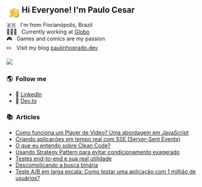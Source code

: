 ## <img alt="Hand Wave" src="./assets/Hand%20Wave.gif" width='40' align="left"/> Hi Everyone! I'm Paulo Cesar

🇧🇷 &nbsp; I'm from Florianópolis, Brazil\
👨🏻‍💻 &nbsp; Currently working at [Globo](https://github.com/globocom)\
🎮 &nbsp; Games and comics are my passion\
✏️ &nbsp; Visit my blog [paulinhoprado.dev](http://paulinhoprado.dev/)

<img src="https://media.giphy.com/media/3o7abooVPgeGpknXpu/giphy.gif">

### 🌎 &nbsp;Follow me
- 💼 [LinkedIn](https://www.linkedin.com/in/paulinhoprado/)
- 📖 [Dev.to](https://dev.to/paulinhoprado)

### 📚 &nbsp;Articles

- [Como funciona um Player de Vídeo? Uma abordagem em JavaScript](https://paulinhoprado.dev/artigos/como-funciona-um-player-de-video-uma-abordagem-js/)
- [Criando aplicações em tempo real com SSE (Server-Sent Events)](https://paulinhoprado.dev/artigos/criando-aplicacoes-em-tempo-real-com-sse/)
- [O que eu entendo sobre Clean Code?](https://paulinhoprado.dev/artigos/o-que-eu-entendo-sobre-clean-code/)
- [Usando Strategy Pattern para evitar condicionamento exagerado](https://paulinhoprado.dev/artigos/usando-strategy-pattern-para-evitar-condicionamento-exagerado/)
- [Testes end-to-end e sua real utilidade](https://paulinhoprado.dev/artigos/testes-end-to-end-e-sua-real-utilidade/)
- [Descomplicando a busca binária](https://paulinhoprado.dev/artigos/descomplicando-a-busca-binaria/)
- [Teste A/B em larga escala: Como testar uma aplicação com 1 milhão de usuários?](https://paulinhoprado.dev/artigos/teste-ab-em-larga-escala/)


